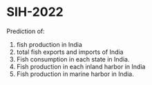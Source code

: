 # SIH-2022


Prediction of:

1) fish production in India
2) total fish exports and imports of India
3) Fish consumption in each state in India.
4) Fish production in each inland harbor in India
5) Fish production in marine harbor in India.
